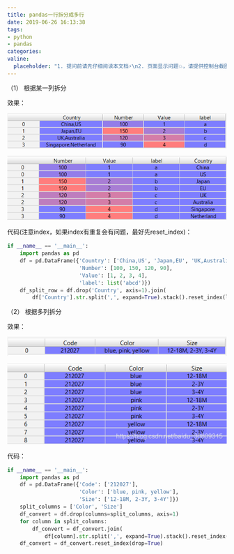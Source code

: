 ```yaml
---
title: pandas一行拆分成多行
date: 2019-06-26 16:13:38
tags:
- python
- pandas
categories:
valine:
  placeholder: "1. 提问前请先仔细阅读本文档⚡\n2. 页面显示问题💥，请提供控制台截图📸或者您的测试网址\n3. 其他任何报错💣，请提供详细描述和截图📸，祝食用愉快💪"
---
```


（1） 根据某一列拆分

效果：

![split01](../images/split01.png)

![split02](../images/split02.png)

代码(注意index，如果index有重复会有问题，最好先reset_index)：

```python
if __name__ == '__main__':
    import pandas as pd
    df = pd.DataFrame({'Country': ['China,US', 'Japan,EU', 'UK,Australia', 'Singapore,Netherland'],
                       'Number': [100, 150, 120, 90],
                       'Value': [1, 2, 3, 4],
                       'label': list('abcd')})
    df_split_row = df.drop('Country', axis=1).join(
        df['Country'].str.split(',', expand=True).stack().reset_index(level=1, drop=True).rename('Country'))
```

（2） 根据多列拆分

效果：

![split03](../images/split03.png)

![split04](../images/split04.png)

代码：

```python
if __name__ == '__main__':
    import pandas as pd
    df = pd.DataFrame({'Code': ['212027'],
                       'Color': ['blue, pink, yellow'],
                       'Size': ['12-18M, 2-3Y, 3-4Y']})
    split_columns = ['Color', 'Size']
    df_convert = df.drop(columns=split_columns, axis=1)
    for column in split_columns:
        df_convert = df_convert.join(
            df[column].str.split(',', expand=True).stack().reset_index(level=1, drop=True).rename(column))
    df_convert = df_convert.reset_index(drop=True)
```
